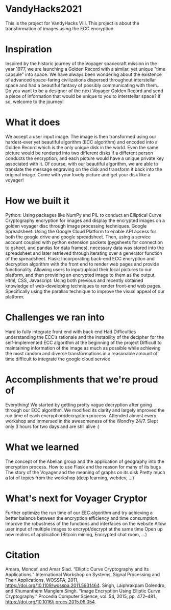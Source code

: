 # VandyHacks2021
This is the project for VandyHacks VIII. This project is about the transformation of images using the ECC encryption.

# Inspiration
Inspired by the historic journey of the Voyager spacecraft mission in the year 1977, we are launching a Golden Record with a similar, yet unique "time capsule" into space. We have always been wondering about the existence of advanced space-faring civilizations dispersed throughout interstellar space and had a beautiful fantasy of possibly communicating with them... Do you want to be a designer of the next Voyager Golden Record and send a piece of information that would be unique to you to interstellar space? If so, welcome to the journey!

# What it does
We accept a user input image. The image is then transformed using our hardest-ever yet beautiful algorithm (ECC algorithm) and encoded into a Golden Record which is the only unique disk in the world. Even the same picture would be rendered into two different disks if a different person conducts the encryption, and each picture would have a unique private key associated with it. Of course, with our beautiful algorithm, we are able to translate the message engraving on the disk and transform it back into the original image. Come with your lovely picture and get your disk like a voyager!

# How we built it
Python: Using packages like NumPy and PIL to conduct an Elliptical Curve Cryptography encryption for images and display the encrypted images on a golden voyager disc through image processing techniques.
Google Spreadsheet: Using the Google Cloud Platform to enable API access for both the google drive and google spreadsheet. Then, using a service account coupled with python extension packets (pygsheets for connection to gsheet, and pandas for data frames), necessary data was stored into the spreadsheet and later retrieved through iterating over a generator function of the spreadsheet.
Flask: Incorporating back-end ECC encryption and decryption algorithm with the front end to render web pages and provide functionality. Allowing users to input/upload their local pictures to our platform, and then providing an encrypted image to them as the output.
Html, CSS, Javascript: Using both previous and recently obtained knowledge of web-developing techniques to render front-end web pages. Specifically using the parallax technique to improve the visual appeal of our platform.
# Challenges we ran into
Hard to fully integrate front end with back end
Had Difficulties understanding the ECC’s rationale and the instability of the decipher for the self-implemented ECC algorithm at the beginning of the project
Difficult to maintaining information of the image as much as possible while achieving the most random and diverse transformations in a reasonable amount of time
difficult to integrate the google cloud service
# Accomplishments that we're proud of
Everything! We started by getting pretty vague decryption after going through our ECC algorithm. We modified its clarity and largely improved the run time of each encryption/decryption process.
Attended almost every workshop and immersed in the awesomeness of the Wond’ry 24/7.
Slept only 3 hours for two days and are still alive :)
# What we learned
The concept of the Abelian group and the application of geography into the encryption process.
How to use Flask and the reason for many of its bugs
The story of the Voyager and the meaning of graphs on its disk
Pretty much a lot of topics from the workshop (deep learning, webdev, …)
# What's next for Voyager Cryptor
Further optimize the run time of our EEC algorithm and try achieving a better balance between the encryption efficiency and time consumption.
Improve the robustness of the functions and interfaces on the website
Allow user input of multiple images to encrypt/decrypt at the same time
Open up new realms of application (Bitcoin mining, Encrypted chat room, …)
# Citation
Amara, Moncef, and Amar Siad. “Elliptic Curve Cryptography and Its Applications.” International Workshop on Systems, Signal Processing and Their Applications, WOSSPA, 2011, https://doi.org/10.1109/wosspa.2011.5931464. Singh, Laiphrakpam Dolendro, and Khumanthem Manglem Singh. “Image Encryption Using Elliptic Curve Cryptography.” Procedia Computer Science, vol. 54, 2015, pp. 472–481., https://doi.org/10.1016/j.procs.2015.06.054.